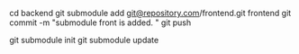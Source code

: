 cd backend
git submodule add git@repository.com/frontend.git frontend
git commit -m "submodule front is added. "
git push


git submodule init
git submodule update